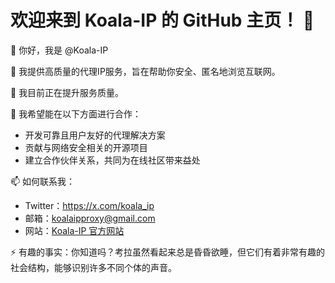 # 欢迎来到 Koala-IP 的 GitHub 主页！ 🐨  

👋 你好，我是 @Koala-IP  

👀 我提供高质量的代理IP服务，旨在帮助你安全、匿名地浏览互联网。  

🌱 我目前正在提升服务质量。  

💞️ 我希望能在以下方面进行合作：  
- 开发可靠且用户友好的代理解决方案  
- 贡献与网络安全相关的开源项目  
- 建立合作伙伴关系，共同为在线社区带来益处  

📫 如何联系我：  
- Twitter：https://x.com/koala_ip
- 邮箱：koalaipproxy@gmail.com  
- 网站：[Koala-IP 官方网站](https://www.koala-ip.com)  

⚡ 有趣的事实：你知道吗？考拉虽然看起来总是昏昏欲睡，但它们有着非常有趣的社会结构，能够识别许多不同个体的声音。  

<!---  
Koala-IP/Koala-IP 是一个特别的仓库，因为其 `README.md` 文件会显示在你的 GitHub 个人资料上。  
你可以点击预览链接查看你的更改。  
--->
